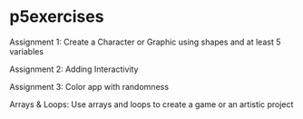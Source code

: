 # p5exercises

Assignment 1: Create a Character or Graphic using shapes and at least 5 variables

Assignment 2: Adding Interactivity

Assignment 3: Color app with randomness

Arrays & Loops: Use arrays and loops to create a game or an artistic project
